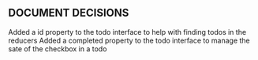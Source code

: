 ## DOCUMENT DECISIONS

Added a id property to the todo interface to help with finding todos in the reducers
Added a completed property to the todo interface to manage the sate of the checkbox in a todo
